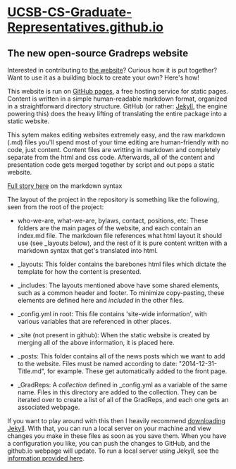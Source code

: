 [UCSB-CS-Graduate-Representatives.github.io](http://ucsb-cs-graduate-representatives.github.io/)
==========================================

The new open-source Gradreps website 
------------------------------------

Interested in contributing to [the website](http://ucsb-cs-graduate-representatives.github.io/)? Curious how it is put together? Want to use it as a building block to create your own? Here's how!

This website is run on [GitHub pages](https://pages.github.com/), a free hosting service for static pages. Content is written in a simple human-readable markdown format, organized in a straightforward directory structure. GitHub (or rather: [Jekyll](https://help.github.com/articles/using-jekyll-with-pages/), the engine powering this) does the heavy lifting of translating the entire package into a static website.

This sytem makes editing websites extremely easy, and the raw markdown (.md) files you'll spend most of your time editing are human-friendly with no code, just content. Content files are writting in markdown and completely separate from the html and css code. Afterwards, all of the content and presentation code gets merged together by script and out pops a static website.

[Full story here](http://daringfireball.net/projects/markdown/) on the markdown syntax

The layout of the project in the repository is something like the following, seen from the root of the project:

* who-we-are, what-we-are, bylaws, contact, positions, etc:
These folders are the main pages of the website, and each contain an index.md file. The markdown file references what html layout it should use (see _layouts below), and the rest of it is pure content written with a markdown syntax that get's translated into html.

* _layouts:
This folder contains the barebones html files which dictate the template for how the content is presented. 

* _includes:
The layouts mentioned above have some shared elements, such as a common header and footer. To minimize copy-pasting, these elements are defined here and *included* in the other files.

* _config.yml in root:
This file contains 'site-wide information', with various variables that are referenced in other places.

* _site (not present in github):
When the static website is created by merging all of the above information, it is placed here.

* _posts:
This folder contains all of the news posts which we want to add to the website. Files must be named according to date: "2014-12-31-Title.md", for example. These get automatically added to the front page.

* _GradReps:
A *collection* defined in _config.yml as a variable of the same name. Files in this directory are added to the collection. They can be iterated over to create a list of all of the GradReps, and each one gets an associated webpage. 

If you want to play around with this then I heavily recommend [downloading Jekyll](https://help.github.com/articles/using-jekyll-with-pages/). With that, you can run a local server on your machine and view changes you make in these files as soon as you save them. When you have a configuration you like, you can push the changes to GitHub, and the github.io webpage will update. To run a local server using Jekyll, see the [information provided here](http://jekyllrb.com/docs/usage/).
